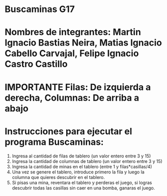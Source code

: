 # Buscaminas G17
# Nombres de integrantes: Martin Ignacio Bastias Neira, Matias Ignacio Cabello Carvajal, Felipe Ignacio Castro Castillo

# IMPORTANTE Filas: De izquierda a derecha, Columnas: De arriba a abajo

# Instrucciones para ejecutar el programa Buscaminas:

1. Ingresa al cantidad de filas de tablero (un valor entero entre 3 y 15)
2. Ingresa la cantidad de columnas de tablero (un valor entero entre 3 y 15)
3. Ingresa la cantidad de minas en el tablero (entre 1 y filas*casillas/4)
4. Una vez se genere el tablero, introduce primero la fila y luego la columna que quieres descubrir en el tablero. 
5. Si pisas una mina, reventara el tablero y perderas el juego, si logras descubrir todas las casillas sin caer en una bomba, ganaras el juego.

